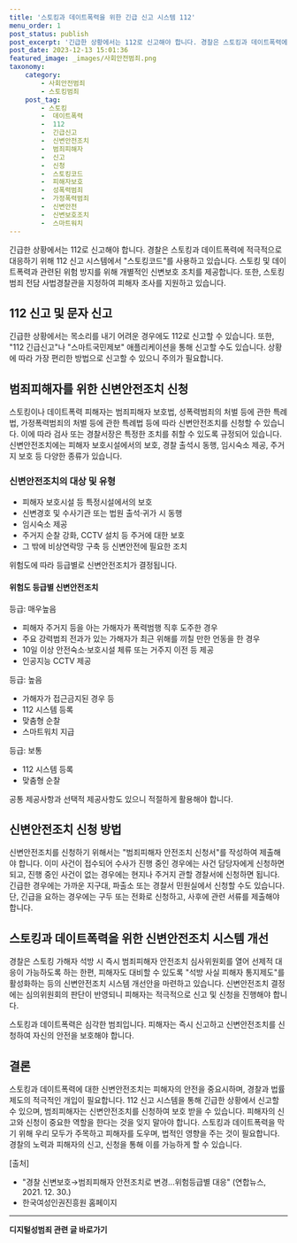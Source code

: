 ```yaml
---
title: '스토킹과 데이트폭력을 위한 긴급 신고 시스템 112'
menu_order: 1
post_status: publish
post_excerpt: '긴급한 상황에서는 112로 신고해야 합니다. 경찰은 스토킹과 데이트폭력에 적극적으로 대응하기 위해 112 신고 시스템에서  스토킹코드 를 사용하고 있습니다. 스토킹 및 데이트폭력과 관련된 위험 방지를 위해 개별적인 신변보호 조치를 제공합니다. 또한, 스토킹범죄 전담 사법경찰관을 지정하여 피해자 조사를 지원하고 있습니다.'
post_date: 2023-12-13 15:01:36
featured_image: _images/사회안전범죄.png
taxonomy:
    category:
        - 사회안전범죄
        - 스토킹범죄
    post_tag:
        - 스토킹
        -  데이트폭력
        -  112
        -  긴급신고
        -  신변안전조치
        -  범죄피해자
        -  신고
        -  신청
        -  스토킹코드
        -  피해자보호
        -  성폭력범죄
        -  가정폭력범죄
        -  신변안전
        -  신변보호조치
        -  스마트워치
---
```



긴급한 상황에서는 112로 신고해야 합니다. 경찰은 스토킹과 데이트폭력에 적극적으로 대응하기 위해 112 신고 시스템에서 "스토킹코드"를 사용하고 있습니다. 스토킹 및 데이트폭력과 관련된 위험 방지를 위해 개별적인 신변보호 조치를 제공합니다. 또한, 스토킹범죄 전담 사법경찰관을 지정하여 피해자 조사를 지원하고 있습니다.

## 112 신고 및 문자 신고

긴급한 상황에서는 목소리를 내기 어려운 경우에도 112로 신고할 수 있습니다. 또한, "112 긴급신고"나 "스마트국민제보" 애플리케이션을 통해 신고할 수도 있습니다. 상황에 따라 가장 편리한 방법으로 신고할 수 있으니 주의가 필요합니다.

## 범죄피해자를 위한 신변안전조치 신청

스토킹이나 데이트폭력 피해자는 범죄피해자 보호법, 성폭력범죄의 처벌 등에 관한 특례법, 가정폭력범죄의 처벌 등에 관한 특례법 등에 따라 신변안전조치를 신청할 수 있습니다. 이에 따라 검사 또는 경찰서장은 특정한 조치를 취할 수 있도록 규정되어 있습니다. 신변안전조치에는 피해자 보호시설에서의 보호, 경찰 출석시 동행, 임시숙소 제공, 주거지 보호 등 다양한 종류가 있습니다.

### 신변안전조치의 대상 및 유형

- 피해자 보호시설 등 특정시설에서의 보호
- 신변경호 및 수사기관 또는 법원 출석·귀가 시 동행
- 임시숙소 제공
- 주거지 순찰 강화, CCTV 설치 등 주거에 대한 보호
- 그 밖에 비상연락망 구축 등 신변안전에 필요한 조치

위험도에 따라 등급별로 신변안전조치가 결정됩니다.

#### 위험도 등급별 신변안전조치

등급: 매우높음
- 피해자 주거지 등을 아는 가해자가 폭력범행 직후 도주한 경우
- 주요 강력범죄 전과가 있는 가해자가 최근 위해를 끼칠 만한 언동을 한 경우
- 10일 이상 안전숙소·보호시설 체류 또는 거주지 이전 등 제공
- 인공지능 CCTV 제공

등급: 높음
- 가해자가 접근금지된 경우 등
- 112 시스템 등록
- 맞춤형 순찰
- 스마트워치 지급

등급: 보통
- 112 시스템 등록
- 맞춤형 순찰

공통 제공사항과 선택적 제공사항도 있으니 적절하게 활용해야 합니다.

## 신변안전조치 신청 방법

신변안전조치를 신청하기 위해서는 "범죄피해자 안전조치 신청서"를 작성하여 제출해야 합니다. 이미 사건이 접수되어 수사가 진행 중인 경우에는 사건 담당자에게 신청하면 되고, 진행 중인 사건이 없는 경우에는 현지나 주거지 관할 경찰서에 신청하면 됩니다. 긴급한 경우에는 가까운 지구대, 파출소 또는 경찰서 민원실에서 신청할 수도 있습니다. 단, 긴급을 요하는 경우에는 구두 또는 전화로 신청하고, 사후에 관련 서류를 제출해야 합니다.

## 스토킹과 데이트폭력을 위한 신변안전조치 시스템 개선

경찰은 스토킹 가해자 석방 시 즉시 범죄피해자 안전조치 심사위원회를 열어 선제적 대응이 가능하도록 하는 한편, 피해자도 대비할 수 있도록 "석방 사실 피해자 통지제도"를 활성화하는 등의 신변안전조치 시스템 개선안을 마련하고 있습니다. 신변안전조치 결정에는 심의위원회의 판단이 반영되니 피해자는 적극적으로 신고 및 신청을 진행해야 합니다.

스토킹과 데이트폭력은 심각한 범죄입니다. 피해자는 즉시 신고하고 신변안전조치를 신청하여 자신의 안전을 보호해야 합니다.

## 결론

스토킹과 데이트폭력에 대한 신변안전조치는 피해자의 안전을 중요시하며, 경찰과 법률 제도의 적극적인 개입이 필요합니다. 112 신고 시스템을 통해 긴급한 상황에서 신고할 수 있으며, 범죄피해자는 신변안전조치를 신청하여 보호 받을 수 있습니다. 피해자의 신고와 신청이 중요한 역할을 한다는 것을 잊지 말아야 합니다. 스토킹과 데이트폭력을 막기 위해 우리 모두가 주목하고 피해자를 도우며, 법적인 영향을 주는 것이 필요합니다. 경찰의 노력과 피해자의 신고, 신청을 통해 이를 가능하게 할 수 있습니다.

[출처]
- "경찰 신변보호→범죄피해자 안전조치로 변경...위험등급별 대응" (연합뉴스, 2021. 12. 30.)
- 한국여성인권진흥원 홈페이지
<!-- wp:separator -->
<hr class="wp-block-separator has-alpha-channel-opacity"/>
<!-- /wp:separator -->

<!-- wp:group {"backgroundColor":"base","layout":{"type":"constrained"}} -->
<div class="wp-block-group has-base-background-color has-background"><!-- wp:paragraph {"align":"center","fontSize":"medium"} -->
<p class="has-text-align-center has-large-font-size"><strong>디지털성범죄 관련 글 바로가기</strong></p>
<!-- /wp:paragraph -->


<!-- wp:latest-posts
{"categories":[{"id":28090,"count":19,"description":"","link":"https://uknowlaw.com/category/%eb%94%94%ec%a7%80%ed%84%b8%ec%84%b1%eb%b2%94%ec%a3%84/","name":"디지털성범죄","slug":"디지털성범죄","taxonomy":"category","parent":0,"meta":[],"_links":{"self":[{"href":"https://uknowlaw.com/wp-json/wp/v2/categories/28090"}],"collection":[{"href":"https://uknowlaw.com/wp-json/wp/v2/categories"}],"about":[{"href":"https://uknowlaw.com/wp-json/wp/v2/taxonomies/category"}],"wp:post_type":[{"href":"https://uknowlaw.com/wp-json/wp/v2/posts?categories=28090"}],"curies":[{"name":"wp","href":"https://api.w.org/{rel}","templated":true}]}}],"postsToShow":100,"excerptLength":28,"postLayout":"grid","columns":2,"featuredImageAlign":"left","featuredImageSizeSlug":"large","fontSize":"small"} /--></div>
<!-- /wp:group -->